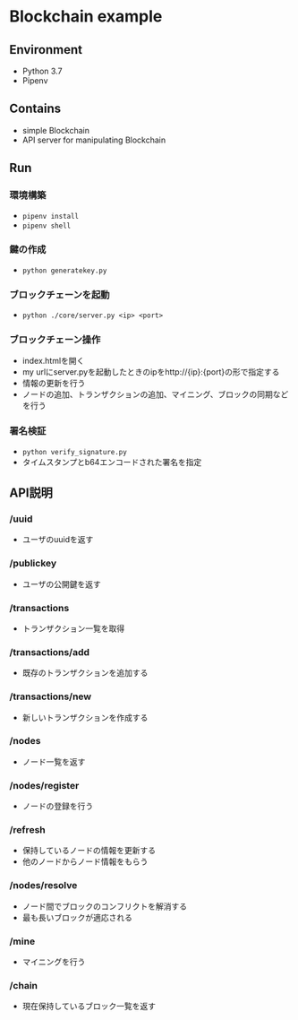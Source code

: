 # Blockchain example

## Environment
- Python 3.7
- Pipenv

## Contains
- simple Blockchain
- API server for manipulating Blockchain

## Run

### 環境構築
- `pipenv install`
- `pipenv shell`

### 鍵の作成
- `python generatekey.py`

### ブロックチェーンを起動
- `python ./core/server.py <ip> <port>`

### ブロックチェーン操作
- index.htmlを開く
- my urlにserver.pyを起動したときのipをhttp://{ip}:{port}の形で指定する
- 情報の更新を行う
- ノードの追加、トランザクションの追加、マイニング、ブロックの同期などを行う

### 署名検証
- `python verify_signature.py`
- タイムスタンプとb64エンコードされた署名を指定


## API説明

### /uuid
- ユーザのuuidを返す

### /publickey
- ユーザの公開鍵を返す

### /transactions
- トランザクション一覧を取得

### /transactions/add
- 既存のトランザクションを追加する

### /transactions/new
- 新しいトランザクションを作成する

### /nodes
- ノード一覧を返す

### /nodes/register
- ノードの登録を行う

### /refresh
- 保持しているノードの情報を更新する
- 他のノードからノード情報をもらう

### /nodes/resolve
- ノード間でブロックのコンフリクトを解消する
- 最も長いブロックが適応される

### /mine
- マイニングを行う

### /chain
- 現在保持しているブロック一覧を返す